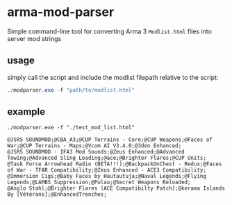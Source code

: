 # arma-mod-parser
Simple command-line tool for converting Arma 3 `Modlist.html` files into server mod strings 

## usage

simply call the script and include the modlist filepath relative to the script:

```powershell
./modparser.exe -f "path/to/modlist.html"
```

## example

```
./modparser.exe -f "./test_mod_list.html"

@JSRS SOUNDMOD;@CBA_A3;@CUP Terrains - Core;@CUP Weapons;@Faces of War;@CUP Terrains - Maps;@Vcom AI V3.4.0;@3den Enhanced;
@JSRS SOUNDMOD - IFA3 Mod Sounds;@Zeus Enhanced;@Advanced Towing;@Advanced Sling Loading;@ace;@Brighter Flares;@CUP Units;
@Task Force Arrowhead Radio (BETA!!!);@BackpackOnChest - Redux;@Faces of War - TFAR Compatibility;@Zeus Enhanced - ACE3 Compatibility;
@Immersion Cigs;@Baby Faces by Hautautuja;@Naval Legends;@Flying Legends;@LAMBS_Suppression;@Pulau;@Secret Weapons Reloaded;
@Anglo Stahl;@Brighter Flares (ACE Compatibilty Patch);@kerama Islands By [Vétérans];@EnhancedTrenches;
```
